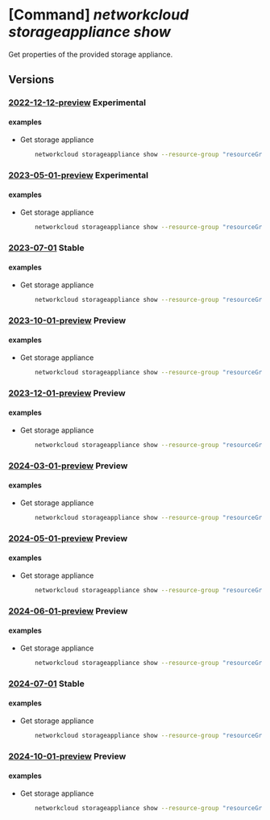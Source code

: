 # [Command] _networkcloud storageappliance show_

Get properties of the provided storage appliance.

## Versions

### [2022-12-12-preview](/Resources/mgmt-plane/L3N1YnNjcmlwdGlvbnMve30vcmVzb3VyY2Vncm91cHMve30vcHJvdmlkZXJzL21pY3Jvc29mdC5uZXR3b3JrY2xvdWQvc3RvcmFnZWFwcGxpYW5jZXMve30=/2022-12-12-preview.xml) **Experimental**

<!-- mgmt-plane /subscriptions/{}/resourcegroups/{}/providers/microsoft.networkcloud/storageappliances/{} 2022-12-12-preview -->

#### examples

- Get storage appliance
    ```bash
        networkcloud storageappliance show --resource-group "resourceGroupName" --storage-appliance-name "storageApplianceName"
    ```

### [2023-05-01-preview](/Resources/mgmt-plane/L3N1YnNjcmlwdGlvbnMve30vcmVzb3VyY2Vncm91cHMve30vcHJvdmlkZXJzL21pY3Jvc29mdC5uZXR3b3JrY2xvdWQvc3RvcmFnZWFwcGxpYW5jZXMve30=/2023-05-01-preview.xml) **Experimental**

<!-- mgmt-plane /subscriptions/{}/resourcegroups/{}/providers/microsoft.networkcloud/storageappliances/{} 2023-05-01-preview -->

#### examples

- Get storage appliance
    ```bash
        networkcloud storageappliance show --resource-group "resourceGroupName" --storage-appliance-name "storageApplianceName"
    ```

### [2023-07-01](/Resources/mgmt-plane/L3N1YnNjcmlwdGlvbnMve30vcmVzb3VyY2Vncm91cHMve30vcHJvdmlkZXJzL21pY3Jvc29mdC5uZXR3b3JrY2xvdWQvc3RvcmFnZWFwcGxpYW5jZXMve30=/2023-07-01.xml) **Stable**

<!-- mgmt-plane /subscriptions/{}/resourcegroups/{}/providers/microsoft.networkcloud/storageappliances/{} 2023-07-01 -->

#### examples

- Get storage appliance
    ```bash
        networkcloud storageappliance show --resource-group "resourceGroupName" --storage-appliance-name "storageApplianceName"
    ```

### [2023-10-01-preview](/Resources/mgmt-plane/L3N1YnNjcmlwdGlvbnMve30vcmVzb3VyY2Vncm91cHMve30vcHJvdmlkZXJzL21pY3Jvc29mdC5uZXR3b3JrY2xvdWQvc3RvcmFnZWFwcGxpYW5jZXMve30=/2023-10-01-preview.xml) **Preview**

<!-- mgmt-plane /subscriptions/{}/resourcegroups/{}/providers/microsoft.networkcloud/storageappliances/{} 2023-10-01-preview -->

#### examples

- Get storage appliance
    ```bash
        networkcloud storageappliance show --resource-group "resourceGroupName" --storage-appliance-name "storageApplianceName"
    ```

### [2023-12-01-preview](/Resources/mgmt-plane/L3N1YnNjcmlwdGlvbnMve30vcmVzb3VyY2Vncm91cHMve30vcHJvdmlkZXJzL21pY3Jvc29mdC5uZXR3b3JrY2xvdWQvc3RvcmFnZWFwcGxpYW5jZXMve30=/2023-12-01-preview.xml) **Preview**

<!-- mgmt-plane /subscriptions/{}/resourcegroups/{}/providers/microsoft.networkcloud/storageappliances/{} 2023-12-01-preview -->

#### examples

- Get storage appliance
    ```bash
        networkcloud storageappliance show --resource-group "resourceGroupName" --storage-appliance-name "storageApplianceName"
    ```

### [2024-03-01-preview](/Resources/mgmt-plane/L3N1YnNjcmlwdGlvbnMve30vcmVzb3VyY2Vncm91cHMve30vcHJvdmlkZXJzL21pY3Jvc29mdC5uZXR3b3JrY2xvdWQvc3RvcmFnZWFwcGxpYW5jZXMve30=/2024-03-01-preview.xml) **Preview**

<!-- mgmt-plane /subscriptions/{}/resourcegroups/{}/providers/microsoft.networkcloud/storageappliances/{} 2024-03-01-preview -->

#### examples

- Get storage appliance
    ```bash
        networkcloud storageappliance show --resource-group "resourceGroupName" --storage-appliance-name "storageApplianceName"
    ```

### [2024-05-01-preview](/Resources/mgmt-plane/L3N1YnNjcmlwdGlvbnMve30vcmVzb3VyY2Vncm91cHMve30vcHJvdmlkZXJzL21pY3Jvc29mdC5uZXR3b3JrY2xvdWQvc3RvcmFnZWFwcGxpYW5jZXMve30=/2024-05-01-preview.xml) **Preview**

<!-- mgmt-plane /subscriptions/{}/resourcegroups/{}/providers/microsoft.networkcloud/storageappliances/{} 2024-05-01-preview -->

#### examples

- Get storage appliance
    ```bash
        networkcloud storageappliance show --resource-group "resourceGroupName" --storage-appliance-name "storageApplianceName"
    ```

### [2024-06-01-preview](/Resources/mgmt-plane/L3N1YnNjcmlwdGlvbnMve30vcmVzb3VyY2Vncm91cHMve30vcHJvdmlkZXJzL21pY3Jvc29mdC5uZXR3b3JrY2xvdWQvc3RvcmFnZWFwcGxpYW5jZXMve30=/2024-06-01-preview.xml) **Preview**

<!-- mgmt-plane /subscriptions/{}/resourcegroups/{}/providers/microsoft.networkcloud/storageappliances/{} 2024-06-01-preview -->

#### examples

- Get storage appliance
    ```bash
        networkcloud storageappliance show --resource-group "resourceGroupName" --storage-appliance-name "storageApplianceName"
    ```

### [2024-07-01](/Resources/mgmt-plane/L3N1YnNjcmlwdGlvbnMve30vcmVzb3VyY2Vncm91cHMve30vcHJvdmlkZXJzL21pY3Jvc29mdC5uZXR3b3JrY2xvdWQvc3RvcmFnZWFwcGxpYW5jZXMve30=/2024-07-01.xml) **Stable**

<!-- mgmt-plane /subscriptions/{}/resourcegroups/{}/providers/microsoft.networkcloud/storageappliances/{} 2024-07-01 -->

#### examples

- Get storage appliance
    ```bash
        networkcloud storageappliance show --resource-group "resourceGroupName" --storage-appliance-name "storageApplianceName"
    ```

### [2024-10-01-preview](/Resources/mgmt-plane/L3N1YnNjcmlwdGlvbnMve30vcmVzb3VyY2Vncm91cHMve30vcHJvdmlkZXJzL21pY3Jvc29mdC5uZXR3b3JrY2xvdWQvc3RvcmFnZWFwcGxpYW5jZXMve30=/2024-10-01-preview.xml) **Preview**

<!-- mgmt-plane /subscriptions/{}/resourcegroups/{}/providers/microsoft.networkcloud/storageappliances/{} 2024-10-01-preview -->

#### examples

- Get storage appliance
    ```bash
        networkcloud storageappliance show --resource-group "resourceGroupName" --storage-appliance-name "storageApplianceName"
    ```
